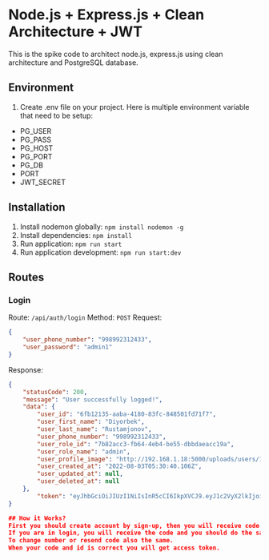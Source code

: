 # Node.js + Express.js + Clean Architecture + JWT

This is the spike code to architect node.js, express.js using clean architecture and PostgreSQL database.

## Environment
1. Create .env file on your project.
Here is multiple environment variable that need to be setup:
*   PG_USER
*   PG_PASS
*   PG_HOST
*   PG_PORT
*   PG_DB
*   PORT
*   JWT_SECRET

## Installation
1. Install nodemon globally:
`npm install nodemon -g`
2. Install dependencies:
`npm install`
3. Run application:
`npm run start`
4. Run application development:
`npm run start:dev`

## Routes
### Login
Route: `/api/auth/login` Method: `POST`
Request:
```json
{
    "user_phone_number": "998992312433",
    "user_password": "admin1"
}
```
Response:
```json
{
    "statusCode": 200,
    "message": "User successfully logged!",
    "data": {
        "user_id": "6fb12135-aaba-4180-83fc-848501fd71f7",
        "user_first_name": "Diyorbek",
        "user_last_name": "Rustamjonov",
        "user_phone_number": "998992312433",
        "user_role_id": "7b82acc3-fb64-4eb4-be55-dbbdaeacc19a",
        "user_role_name": "admin",
        "user_profile_image": "http://192.168.1.18:5000/uploads/users/1659504640027-5.jpg",
        "user_created_at": "2022-08-03T05:30:40.106Z",
        "user_updated_at": null,
        "user_deleted_at": null
    },
		"token": "eyJhbGciOiJIUzI1NiIsInR5cCI6IkpXVCJ9.eyJ1c2VyX2lkIjoiNmZiMTIxMzUtYWFiYS00MTgwLTgzZmMtODQ4NTAxZmQ3MWY3IiwidXNlcl9yb2xlX2lkIjpudWxsLCJpYXQiOjE2NTk1MDQ2NDAsImV4cCI6MTY1OTU5MTA0MH0.ag6J20xrhwE_ZonGXZNCdyyvQmF58jVIdqgxDWBfSbE"
}

## How it Works?
First you should create account by sign-up, then you will receive code and id. Write the id in the validate-code route into headers and send code with request body.
If you are in login, you will receive the code and you should do the same.
To change number or resend code also the same.
When your code and id is correct you will get access token.